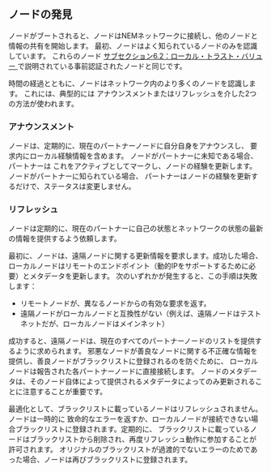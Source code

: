 ## ノードの発見

ノードがブートされると、ノードはNEMネットワークに接続し、他のノードと情報の共有を開始します。
最初、ノードはよく知られているノードのみを認識しています。 これらのノード
[サブセクション6.2：ローカル・トラスト・バリュー ](/Reputation/6.2.md)で説明されている事前認証されたノードと同じです。

時間の経過とともに、ノードはネットワーク内のより多くのノードを認識します。 これには、典型的には
アナウンスメントまたはリフレッシュを介した2つの方法が使われます。

### アナウンスメント

ノードは、定期的に、現在のパートナーノードに自分自身をアナウンスし、
要求内にローカル経験情報を含めます。 ノードがパートナーに未知である場合、パートナーは
これをアクティブとしてマークし、ノードの経験を更新します。 ノードがパートナーに知られている場合、
パートナーはノードの経験を更新するだけで、ステータスは変更しません。

### リフレッシュ

ノードは定期的に、現在のパートナーに自己の状態とネットワークの状態の最新の情報を提供するよう依頼します。

最初に、ノードは、遠隔ノードに関する更新情報を要求します。成功した場合、
ローカルノードはリモートのエンドポイント（動的IPをサポートするために必要）とメタデータを更新します。
次のいずれかが発生すると、この手順は失敗します：

* リモートノードが、異なるノードからの有効な要求を返す。
* 遠隔ノードがローカルノードと互換性がない（例えば、遠隔ノードはテストネットだが、ローカルノードはメインネット）

成功すると、遠隔ノードは、現在のすべてのパートナーノードのリストを提供するように求められます。
邪悪なノードが善良なノードに関する不正確な情報を提供し、善良ノードがブラックリストに登録されるのを防ぐために、
ローカルノードは報告された各パートナーノードに直接接続します。
ノードのメタデータは、そのノード自体によって提供されるメタデータによってのみ更新されることに注意することが重要です。


最適化として、ブラックリストに載っているノードはリフレッシュされません。ノードは一時的に
致命的なエラーを返すか、ローカルノードが接続できない場合ブラックリストに登録されます。定期的に、
ブラックリストに載っているノードはブラックリストから削除され、再度リフレッシュ動作に参加することが許可されます。
オリジナルのブラックリストが過渡的でないエラーのためであった場合、ノードは再びブラックリストに登録されます。



